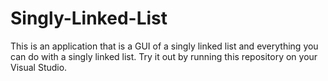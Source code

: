# Singly-Linked-List
This is an application that is a GUI of a singly linked list and everything you can do with a singly linked list.
Try it out by running this repository on your Visual Studio.
